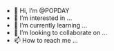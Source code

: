 - 👋 Hi, I’m @POPDAY
- 👀 I’m interested in ...
- 🌱 I’m currently learning ...
- 💞️ I’m looking to collaborate on ...
- 📫 How to reach me ...

<!---
POPDAY/POPDAY is a ✨ special ✨ repository because its `README.md` (this file) appears on your GitHub profile.
You can click the Preview link to take a look at your changes.
--->
